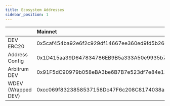 ```yaml
---
title: Ecosystem Addresses
sidebar_position: 1
---
```


|                     | Mainnet                                    | Ropsten                                    | Rinkeby                                    |
| :------------------ | :----------------------------------------- | :----------------------------------------- | :----------------------------------------- |
| DEV<br />ERC20      | 0x5caf454ba92e6f2c929df14667ee360ed9fd5b26 |                                            |                                            |
| Address<br />Config | 0x1D415aa39D647834786EB9B5a333A50e9935b796 | 0xD6D07f1c048bDF2B3d5d9B6c25eD1FC5348D0A70 |                                            |
| Arbitrum<br />DEV   | 0x91F5dC90979b058eBA3be6B7B7e523df7e84e137 |                                            | 0x53a8fc7d1663807eac3daafa81b5b3c81f028479 |
| WDEV (Wrapped DEV)  | 0xcc069f8323858537158Dc47F6c208C8174038aF9 |                                            | 0xb970C9AB82C9b5110d734bA413AA3527ddd9eB6F |
